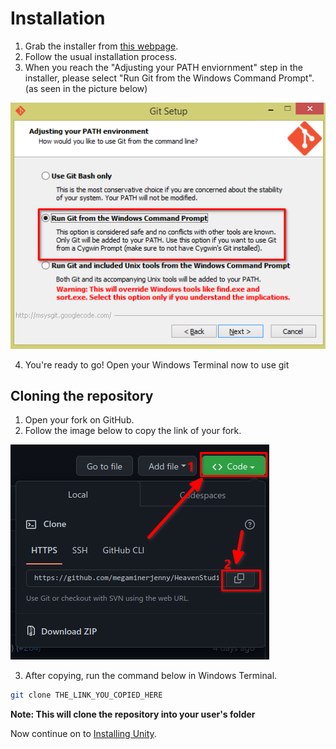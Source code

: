 # Installation

1. Grab the installer from [this webpage](https://git-scm.com/download/win).
2. Follow the usual installation process.
3. When you reach the "Adjusting your PATH enviornment" step in the installer, please select "Run Git from the Windows Command Prompt". (as seen in the picture below)

![Setup image](./assets/setup.png)

4. You're ready to go! Open your Windows Terminal now to use git

## Cloning the repository
1. Open your fork on GitHub.
2. Follow the image below to copy the link of your fork.

![copy](../../assets/cloning.png)

3. After copying, run the command below in Windows Terminal.
```sh
git clone THE_LINK_YOU_COPIED_HERE
```
**Note: This will clone the repository into your user's folder**

Now continue on to [Installing Unity](/docs-contributing/setup/unity/windows/installation).
